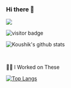 ### Hi there 👋

![](https://komarev.com/ghpvc/?username=Koushikon)

![visitor badge](https://visitor-badge.glitch.me/badge?page_id=Koushikon.visitor-badge)

![Koushik's github stats](https://github-readme-stats.vercel.app/api?username=Koushikon&show_icons=true)

<br/>

👷‍♀️ I Worked on These

[![Top Langs](https://github-readme-stats.vercel.app/api/top-langs/?username=Koushikon&layout=compact&hide=css,qmake,makefile&langs_count=10)](https://github.com/Koushikon)

<!--
**Koushikask/Koushikask** is a ✨ _special_ ✨ repository because its `README.md` (this file) appears on your GitHub profile.

Here are some ideas to get you started:

- 🔭 I’m currently working on ...
- 🌱 I’m currently learning ...
- 👯 I’m looking to collaborate on ...
- 🤔 I’m looking for help with ...
- 💬 Ask me about ...
- 📫 How to reach me: ...
- 😄 Pronouns: ...
- ⚡ Fun fact: ...
-->
